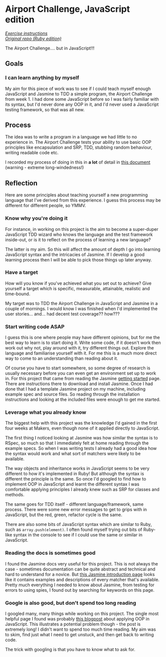 # Airport Challenge, JavaScript edition

*[Exercise instructions](exercise-instructions.md)*  
*[Original repo (Ruby edition)](https://github.com/makersacademy/airport_challenge)*

The Airport Challenge.... but in JavaScript!!!

## Goals

### I can learn anything by myself

My aim for this piece of work was to see if I could teach myself enough JavaScript and Jasmine to TDD a simple program, the Airport Challenge from week 1. I had done some JavaScript before so I was fairly familiar with its syntax, but I'd never done any OOP in it, and I'd never used a JavaScript testing framework, so that was all new.

## Process

The idea was to write a program in a language we had little to no experience in. The Airport Challenge tests your ability to use basic OOP principles like encapsulation and SRP, TDD, stubbing random behaviour, writing readable code etc.

I recorded my process of doing in this in **a lot** of detail in [this document](all-the-gory-details.md) (warning - extreme long-windedness!)

## Reflection

Here are some principles about teaching yourself a new programming language that I've derived from this experience. I guess this process may be different for different people, so YMMV.

### Know why you're doing it

For instance, in working on this project is the aim to become a super-duper JavaScript TDD wizard who knows the language and the test framework inside-out, or is it to reflect on the process of learning a new language?

The latter is my aim. So this will affect the amount of depth I go into learning JavaScript syntax and the intricacies of Jasmine. If I develop a good learning process then I will be able to pick those things up later anyway.

### Have a target

How will you know if you've achieved what you set out to achieve? Give yourself a target which is specific, measurable, attainable, realistic and time-bound.

My target was to TDD the Airport Challenge in JavaScript and Jasmine in a couple of mornings. I would know I was finished when I'd implemented the user stories... and... had decent test coverage?? how???

### Start writing code ASAP

I guess this is one where people may have different opinions, but for me the best way to learn is to start doing it. Write some code, if it doesn't work then work out why not, play around with it, try different things out. Explore the language and familiarise yourself with it. For me this is a much more direct way to come to an understanding than reading about it.

Of course you have to start somewhere, so some degree of research is usually necessary before you can even get an environment set up to work in. For this project that came from reading the Jasmine [getting started](https://jasmine.github.io/pages/getting_started.html) page. There are instructions there to download and install Jasmine. Once I had done that I had a template Jasmine project on my machine, including example spec and source files. So reading through the installation instructions and looking at the included files were enough to get me started.

### Leverage what you already know

The biggest help with this project was the knowledge I'd gained in the first four weeks at Makers, even though none of it applied directly to JavaScript.

The first thing I noticed looking at Jasmine was how similar the syntax is to RSpec, so much so that I immediately felt at home reading through the example specs. So when I was writing tests I already had a good idea how the syntax would work and what sort of matchers were likely to be available.

The way objects and inheritance works in JavaScript seems to be very different to how it's implemented in Ruby! But although the syntax is different the principle is the same. So once I'd googled to find how to implement OOP in JavaScript and learnt the different syntax I was comfortable applying principles I already knew such as SRP for classes and methods.

The same goes for TDD itself - different language/framework, same process. There were some new error messages to get to grips with in JavaScript, but the red, green, refactor cycle is the same.

There are also some bits of JavaScript syntax which are similar to Ruby, such as `array.push(element)`. I often found myself trying out bits of Ruby-like syntax in the console to see if I could use the same or similar in JavaScript.

### Reading the docs is sometimes good

I found the Jasmine docs very useful for this project. This is not always the case - sometimes documentation can be quite abstract and technical and hard to understand for a novice. But [this Jasmine introduction page](https://jasmine.github.io/2.3/introduction.html) looks like it contains examples and descriptions of every matcher that's available. Pretty much everything I needed to know about Jasmine, from testing for errors to using spies, I found out by searching for keywords on this page.

### Google is also good, but don't spend too long reading

I googled many, many things while working on this project. The single most helpful page I found was probably [this blogpost](https://javascriptissexy.com/oop-in-javascript-what-you-need-to-know/) about applying OOP in JavaScript. This illustrates a potential problem though - the post is extremely long! I didn't want to spend too much time reading. My aim was to skim, find just what I need to get unstuck, and then get back to writing code.

The trick with googling is that you have to know what to ask for.
